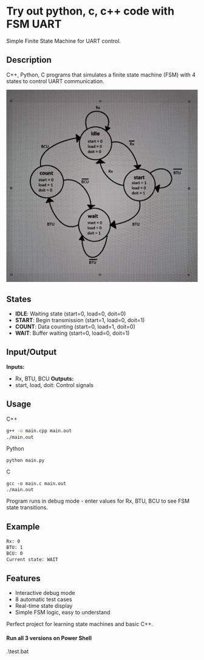# Try out python, c, c++ code with FSM UART 

Simple Finite State Machine for UART control.

## Description

C++, Python, C programs that simulates a finite state machine (FSM) with 4 states to control UART communication.

![FSM State Diagram](fsm.png)

## States

- **IDLE**: Waiting state (start=0, load=0, doit=0)
- **START**: Begin transmission (start=1, load=0, doit=1)  
- **COUNT**: Data counting (start=0, load=1, doit=0)
- **WAIT**: Buffer waiting (start=0, load=0, doit=1)

## Input/Output

**Inputs:**
- Rx, BTU, BCU
**Outputs:**
- start, load, doit: Control signals

## Usage

C++
```bash
g++ -o main.cpp main.out
./main.out
```

Python 
```
python main.py 
```

C 
```
gcc -o main.c main.out
./main.out
```

Program runs in debug mode - enter values for Rx, BTU, BCU to see FSM state transitions.

## Example

```
Rx: 0
BTU: 1  
BCU: 0
Current state: WAIT
```

## Features

- Interactive debug mode
- 8 automatic test cases
- Real-time state display
- Simple FSM logic, easy to understand

Perfect project for learning state machines and basic C++.

#### Run all 3 versions on Power Shell
.\test.bat
